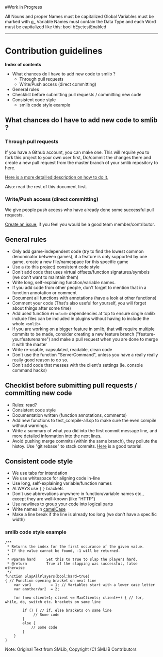 #Work in Progress

All Nouns and proper Names must be capitalized
Global Variables must be marked with g_
Variable Names must contain the Data Type and each Word must be capitalized like this: bool bEyetestEnabled


--------------------------------------

# Contribution guidelines


**Index of contents**
* What chances do I have to add new code to smlib ?
	* Through pull requests
	* Write/Push access (direct committing)
* General rules
* Checklist before submitting pull requests / committing new code
* Consistent code style
	* smlib code style example

## What chances do I have to add new code to smlib ?

### Through pull requests

If you have a Github account, you can make one.
This will require you to fork this project to your own user first, Do/commit the changes there and create a new pull request from the master branch of your smlib repository to here.

[Here is a more detailled description on how to do it.](https://help.github.com/articles/using-pull-requests)

Also: read the rest of this document first.

### Write/Push access (direct committing)

We give people push access who have already done some successful pull requests.

[Create an issue](https://github.com/bcserv/smlib/issues/new), if you feel you would be a good team member/contributor.

## General rules

* Only add game-independent code (try to find the lowest common denominator between games), if a feature is only supported by one game, create a new file/namespace for this specific game
* Use a (to this project) consistent code style
* Don't add code that uses virtual offsets/function signatures/symbols (we don't want to maintain them)
* Write long, self-explaining function/variable names.
* If you add code from other people, don't forget to mention that in a function annotation or comment
* Document all functions with annotations (have a look at other functions)
* Comment your code (That's also useful for yourself, you will forget about things after some time)
* Add used function `#include` dependencies at top to ensure single smlib include files can be included in plugins without having to include the whole `<smlib>`
* If you are working on a bigger feature in smlib, that will require multiple commits to be made, consider creating a new feature branch ("feature-yourfeaturename") and make a pull request when you are done to merge it with the master
* Write re-usable, capsulated, readable, clean code
* Don't use the function "ServerCommand", unless you have a really really really good reason to do so.
* Don't add code that messes with the client's settings (ie. console command hacks)


## Checklist before submitting pull requests / committing new code

* Rules: read?
* Consistent code style
* Documentation written (function annotations, comments)
* Add new functions to test_compile-all.sp to make sure the even compile without warnings.
* Write a summary of what you did into the first commit message line, and more detailed information into the next lines.
* Avoid pushing merge commits (within the same branch), they pollute the histoy. Use "git rebase" to stack commits. [Here](http://randyfay.com/content/simpler-rebasing-avoiding-unintentional-merge-commits) is a good tutorial.

## Consistent code style

* We use tabs for intendation
* We use whitespace for aligning code in-line
* Use long, self-explaining variable/function names
* ALWAYS use `{` `}` brackets
* Don't use abbrevations anywhere in function/variable names etc., except they are well-known (like "HTTP")
* Use newlines to group your code into logical parts
* Write names in [camelCase](https://www.google.at/?q=camelCase)
* Make a line break if the line is already too long (we don't have a specific width)

### smlib code style example
```sourcepawn
/**
 * Returns the index for the first occurance of the given value.
 * If the value cannot be found, -1 will be returned.
 *
 * @param hard     Set this to true to slap the players hard.
 * @return         True if the slapping was successful, false otherwise
 */
function SlapAllPlayers(bool:hard=true)
{ // Function opening bracket on next line
	var var1         = 1; // Variables start with a lower case letter
	var anotherVar2  = 2;

	for (new client=1; client <= MaxClients; client++) { // for, while, do, switch etc. brackets on same line

		if () { // if, else brackets on same line
			 // Some code
		}
		else {
			// Some code
		}
	}
}
```

Note: Original Text from SMLib, Copyright (C) SMLIB Contributors
